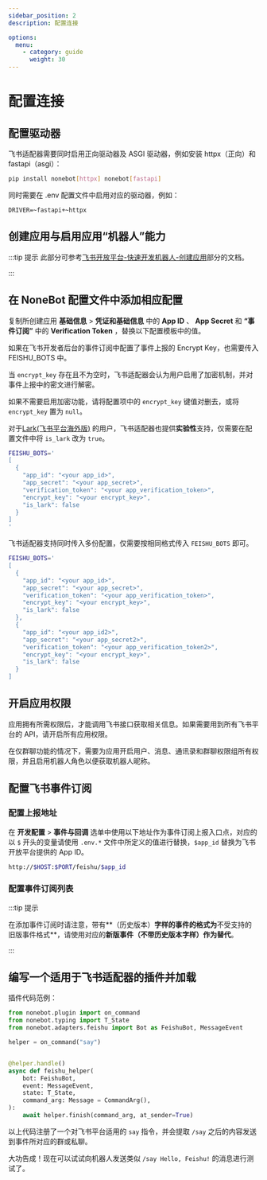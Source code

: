 ```yaml
---
sidebar_position: 2
description: 配置连接

options:
  menu:
    - category: guide
      weight: 30
---
```


# 配置连接

## 配置驱动器

飞书适配器需要同时启用正向驱动器及 ASGI 驱动器，例如安装 httpx（正向）和 fastapi（asgi）：

```bash
pip install nonebot[httpx] nonebot[fastapi]
```

同时需要在 .env 配置文件中启用对应的驱动器，例如：

```dotenv
DRIVER=~fastapi+~httpx
```

## 创建应用与启用应用“机器人”能力

:::tip 提示
此部分可参考[飞书开放平台-快速开发机器人-创建应用](https://open.feishu.cn/document/home/develop-a-bot-in-5-minutes/create-an-app)部分的文档。

:::

## 在 NoneBot 配置文件中添加相应配置

复制所创建应用 **基础信息** > **凭证和基础信息** 中的 **App ID** 、 **App Secret** 和 **“事件订阅”** 中的 **Verification Token** ，替换以下配置模板中的值。

如果在飞书开发者后台的事件订阅中配置了事件上报的 Encrypt Key，也需要传入 FEISHU_BOTS 中。

当 `encrypt_key` 存在且不为空时，飞书适配器会认为用户启用了加密机制，并对事件上报中的密文进行解密。

如果不需要启用加密功能，请将配置项中的 `encrypt_key` 键值对删去，或将 `encrypt_key` 置为 `null`。

对于[Lark(飞书平台海外版)](https://www.larksuite.com) 的用户，飞书适配器也提供**实验性**支持，仅需要在配置文件中将 `is_lark` 改为 `true`。

```bash
FEISHU_BOTS='
[
  {
    "app_id": "<your app_id>",
    "app_secret": "<your app_secret>",
    "verification_token": "<your app_verification_token>",
    "encrypt_key": "<your encrypt_key>",
    "is_lark": false
  }
]
'
```

飞书适配器支持同时传入多份配置，仅需要按相同格式传入 `FEISHU_BOTS` 即可。

```bash
FEISHU_BOTS='
[
  {
    "app_id": "<your app_id>",
    "app_secret": "<your app_secret>",
    "verification_token": "<your app_verification_token>",
    "encrypt_key": "<your encrypt_key>",
    "is_lark": false
  },
  {
    "app_id": "<your app_id2>",
    "app_secret": "<your app_secret2>",
    "verification_token": "<your app_verification_token2>",
    "encrypt_key": "<your encrypt_key>",
    "is_lark": false
  }
]
```

## 开启应用权限

应用拥有所需权限后，才能调用飞书接口获取相关信息。如果需要用到所有飞书平台的 API，请开启所有应用权限。

在仅群聊功能的情况下，需要为应用开启用户、消息、通讯录和群聊权限组所有权限，并且启用机器人角色以便获取机器人昵称。

## 配置飞书事件订阅

### 配置上报地址

在 **开发配置** > **事件与回调** 选单中使用以下地址作为事件订阅上报入口点，对应的以 `$` 开头的变量请使用 `.env.*` 文件中所定义的值进行替换，`$app_id` 替换为飞书开放平台提供的 App ID。

```bash
http://$HOST:$PORT/feishu/$app_id
```

### 配置事件订阅列表

:::tip 提示

在添加事件订阅时请注意，带有**（历史版本）**字样的事件的格式为**不受支持的旧版事件格式**，请使用对应的**新版事件（不带历史版本字样）作为替代**。

:::

## 编写一个适用于飞书适配器的插件并加载

插件代码范例：

```python
from nonebot.plugin import on_command
from nonebot.typing import T_State
from nonebot.adapters.feishu import Bot as FeishuBot, MessageEvent

helper = on_command("say")


@helper.handle()
async def feishu_helper(
    bot: FeishuBot,
    event: MessageEvent,
    state: T_State,
    command_arg: Message = CommandArg(),
):
    await helper.finish(command_arg, at_sender=True)
```

以上代码注册了一个对飞书平台适用的 `say` 指令，并会提取 `/say` 之后的内容发送到事件所对应的群或私聊。

大功告成！现在可以试试向机器人发送类似 `/say Hello, Feishu!` 的消息进行测试了。
